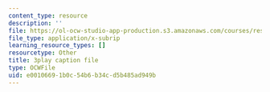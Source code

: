 ```yaml
---
content_type: resource
description: ''
file: https://ol-ocw-studio-app-production.s3.amazonaws.com/courses/res-9-003-brains-minds-and-machines-summer-course-summer-2015/e00106691b0c54b6b34cd5b485ad949b_pquNMjlgPwI.vtt
file_type: application/x-subrip
learning_resource_types: []
resourcetype: Other
title: 3play caption file
type: OCWFile
uid: e0010669-1b0c-54b6-b34c-d5b485ad949b
---
```

